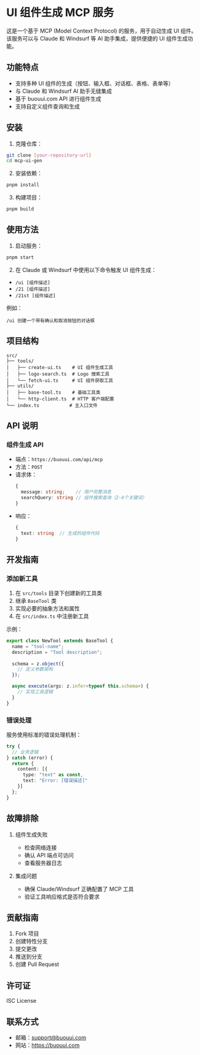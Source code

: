 # UI 组件生成 MCP 服务

这是一个基于 MCP (Model Context Protocol) 的服务，用于自动生成 UI 组件。该服务可以与 Claude 和 Windsurf 等 AI 助手集成，提供便捷的 UI 组件生成功能。

## 功能特点

- 支持多种 UI 组件的生成（按钮、输入框、对话框、表格、表单等）
- 与 Claude 和 Windsurf AI 助手无缝集成
- 基于 buouui.com API 进行组件生成
- 支持自定义组件查询和生成

## 安装

1. 克隆仓库：
```bash
git clone [your-repository-url]
cd mcp-ui-gen
```

2. 安装依赖：
```bash
pnpm install
```

3. 构建项目：
```bash
pnpm build
```

## 使用方法

1. 启动服务：
```bash
pnpm start
```

2. 在 Claude 或 Windsurf 中使用以下命令触发 UI 组件生成：
- `/ui [组件描述]`
- `/21 [组件描述]`
- `/21st [组件描述]`

例如：
```
/ui 创建一个带有确认和取消按钮的对话框
```

## 项目结构

```
src/
├── tools/
│   ├── create-ui.ts    # UI 组件生成工具
│   ├── logo-search.ts  # Logo 搜索工具
│   └── fetch-ui.ts     # UI 组件获取工具
├── utils/
│   ├── base-tool.ts    # 基础工具类
│   └── http-client.ts  # HTTP 客户端配置
└── index.ts           # 主入口文件
```

## API 说明

### 组件生成 API

- 端点：`https://buouui.com/api/mcp`
- 方法：`POST`
- 请求体：
  ```typescript
  {
    message: string;    // 用户完整消息
    searchQuery: string // 组件搜索查询（2-4个关键词）
  }
  ```
- 响应：
  ```typescript
  {
    text: string  // 生成的组件代码
  }
  ```

## 开发指南

### 添加新工具

1. 在 `src/tools` 目录下创建新的工具类
2. 继承 `BaseTool` 类
3. 实现必要的抽象方法和属性
4. 在 `src/index.ts` 中注册新工具

示例：
```typescript
export class NewTool extends BaseTool {
  name = "tool-name";
  description = "Tool description";
  
  schema = z.object({
    // 定义参数架构
  });

  async execute(args: z.infer<typeof this.schema>) {
    // 实现工具逻辑
  }
}
```

### 错误处理

服务使用标准的错误处理机制：

```typescript
try {
  // 业务逻辑
} catch (error) {
  return {
    content: [{
      type: "text" as const,
      text: "Error: [错误描述]"
    }]
  };
}
```

## 故障排除

1. 组件生成失败
   - 检查网络连接
   - 确认 API 端点可访问
   - 查看服务器日志

2. 集成问题
   - 确保 Claude/Windsurf 正确配置了 MCP 工具
   - 验证工具响应格式是否符合要求

## 贡献指南

1. Fork 项目
2. 创建特性分支
3. 提交更改
4. 推送到分支
5. 创建 Pull Request

## 许可证

ISC License

## 联系方式

- 邮箱：support@buouui.com
- 网站：https://buouui.com
